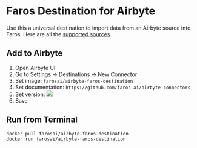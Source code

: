 # Faros Destination for Airbyte

Use this a universal destination to import data from an Airbyte source into Faros.
Here are all the [supported sources](https://github.com/faros-ai/airbyte-connectors/tree/main/destinations/faros-destination/src/converters).

## Add to Airbyte

1. Open Airbyte UI
2. Go to Settings -> Destinations -> New Connector
3. Set image: `farosai/airbyte-faros-destination`
4. Set documentation: `https://github.com/faros-ai/airbyte-connectors`
5. Set version: ![](https://img.shields.io/github/v/tag/faros-ai/airbyte-connectors?label=)
6. Save

## Run from Terminal

```shell
docker pull farosai/airbyte-faros-destination
docker run farosai/airbyte-faros-destination
```
